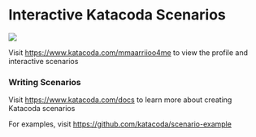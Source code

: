 # Interactive Katacoda Scenarios

[![](http://shields.katacoda.com/katacoda/mmaarriioo4me/count.svg)](https://www.katacoda.com/mmaarriioo4me "Get your profile on Katacoda.com")

Visit https://www.katacoda.com/mmaarriioo4me to view the profile and interactive scenarios

### Writing Scenarios
Visit https://www.katacoda.com/docs to learn more about creating Katacoda scenarios

For examples, visit https://github.com/katacoda/scenario-example
